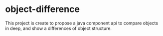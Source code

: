 # object-difference
This project is create to propose a java component api to compare objects in deep, and show a differences of object structure.
